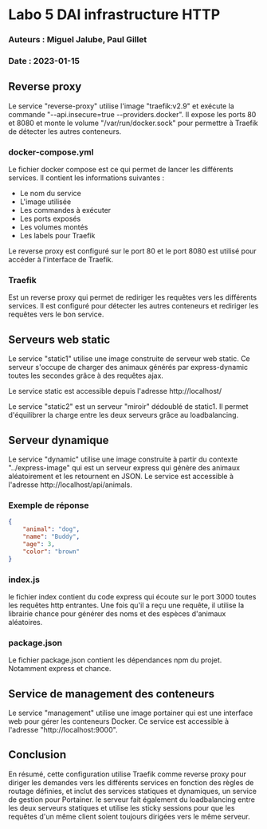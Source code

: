 #   Labo 5 DAI infrastructure HTTP
### Auteurs : Miguel Jalube, Paul Gillet
### Date : 2023-01-15

## Reverse proxy
Le service "reverse-proxy" utilise l'image "traefik:v2.9" et exécute la commande "--api.insecure=true --providers.docker".
Il expose les ports 80 et 8080 et monte le volume "/var/run/docker.sock" pour permettre à Traefik de détecter les autres conteneurs.

### docker-compose.yml
Le fichier docker compose est ce qui permet de lancer les différents services. Il contient les informations suivantes :
- Le nom du service
- L'image utilisée
- Les commandes à exécuter
- Les ports exposés
- Les volumes montés
- Les labels pour Traefik

Le reverse proxy est configuré sur le port 80 et le port 8080 est utilisé pour accéder à l'interface de Traefik.

### Traefik
Est un reverse proxy qui permet de rediriger les requêtes vers les différents services. Il est configuré pour détecter les autres conteneurs et rediriger les requêtes vers le bon service.

## Serveurs web static
Le service "static1" utilise une image construite de serveur web static.
Ce serveur s'occupe de charger des animaux générés par express-dynamic toutes les secondes grâce à des requêtes ajax.

Le service static est accessible depuis l'adresse http://localhost/

Le service "static2" est un serveur "miroir" dédoublé de static1.
Il permet d'équilibrer la charge entre les deux serveurs grâce au loadbalancing.

## Serveur dynamique
Le service "dynamic" utilise une image construite à partir du contexte "../express-image" qui est un serveur express qui génère des animaux aléatoirement et les retournent en JSON.
Le service est accessible à l'adresse http://localhost/api/animals.
### Exemple de réponse
```json
{
    "animal": "dog",
    "name": "Buddy",
    "age": 3,
    "color": "brown"
}
```
### index.js
le fichier index contient du code express qui écoute sur le port 3000 toutes les requêtes http entrantes.
Une fois qu'il a reçu une requête, il utilise la librairie chance pour générer des noms et des espèces d'animaux aléatoires.

### package.json
Le fichier package.json contient les dépendances npm du projet. Notamment express et chance.

## Service de management des conteneurs
Le service "management" utilise une image portainer qui est une interface web pour gérer les conteneurs Docker.
Ce service est accessible à l'adresse "http://localhost:9000".

## Conclusion
En résumé, cette configuration utilise Traefik comme reverse proxy pour diriger les demandes vers les différents services en fonction des règles de routage définies, et inclut des services statiques et dynamiques, un service de gestion pour Portainer.
le serveur fait également du loadbalancing entre les deux serveurs statiques et utilise les sticky sessions pour que les requêtes d'un même client soient toujours dirigées vers le même serveur.